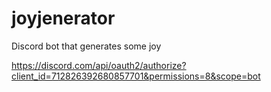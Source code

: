 # joyjenerator
Discord bot that generates some joy

https://discord.com/api/oauth2/authorize?client_id=712826392680857701&permissions=8&scope=bot
